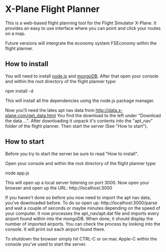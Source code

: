 # X-Plane Flight Planner

This is a web-based flight planning tool for the Flight Simulator X-Plane.
It provides an easy to use interface where you can point and click your routes on a map.

Future versions will intergrate the economy system FSEconomy within the flight planner.


## How to install

You will need to install [node.js](http://nodejs.org/) and [mongoDB](http://www.mongodb.org/).
After that open your console and within the root directory of the flight planner type: 

  npm install -d

This will install all the dependencies using the node.js package manager.

Now you'll need the lates apt nav data from http://data.x-plane.com/get_data.html 
You find the download to the left under "Download the data ...".
After downloading it unpack it's contents into the "apt_nav" folder of the flight planner.
Then start the server (See "How to start").


## How to start

Before you try to start the server be sure to read "How to install".

Open your console and within the root directory of the flight planner type:

  node app.js

This will open up a local server listening on port 3000. 
Now open your browser and open up the URL: http://localhost:3000

If you haven't done so before you now need to import the apt nav data, you've downloaded before.
To do so open up: http://localhost:3000/parse and wait a couple of seconds or maybe minutes depending on the speed of your computer.
It now processes the apt_nav/apt.dat file and imports every airport found within into the mongoDB. When done, it should display the number of imported airports.
You can check the process by looking into the console. It will print out each airport found there.

To shutdown the browser simply hit CTRL-C or on mac Apple-C within the console you've used to start the server.

